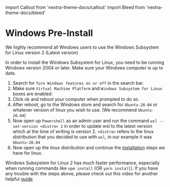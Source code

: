 import Callout from 'nextra-theme-docs/callout'
import Bleed from 'nextra-theme-docs/bleed'

# Windows Pre-Install

We highly recommend all Windows users to use the Windows Subsystem for Linux version 2 (Latest version)

In order to install the Windows Subsystem for Linux, you need to be running Windows version 2004 or later. Make sure your Windows computer is up to date.

1. Search for `Turn Windows features on or off` in the search bar.
2. Make sure `Virtual Machine Platform` and `Windows Subsystem for Linux` boxes are enabled.
3. Click ok and reboot your computer when prompted to do so.
4. After reboot, go to the Windows store and search for `Ubuntu-20.04` or whatever version of linux you wish to use. (We recommend `Ubuntu-20.04`)
5. Now open up `Powershell` as an admin user and run the command `wsl --set-version <distro> 2` in order to update wsl to the latest version which at the time of writing is version 2. `<distro>` refers to the linux distribution that you decided to use with `wsl`, in our example it was `Ubuntu-20.04`
6. Now open up the linux distribution and continue the [installation](setup) steps we have for linux.

<Callout emoji="🚨" type="error">

Windows Subsystem for Linux 2 has much faster performance, especially when running commands like `npm install` (OR `yarn install`). If you have any trouble with the steps above, please check out this video for another helpful [guide](https://www.youtube.com/watch?v=_fntjriRe48)

</Callout>
